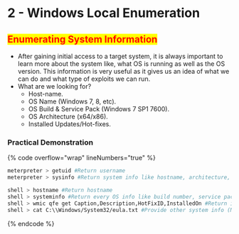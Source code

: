 # 2 - Windows Local Enumeration

## <mark style="color:red;">Enumerating System Information</mark>

* After gaining initial access to a target system, it is always important to learn more about the system like, what OS is running as well as the OS version. This information is very useful as it gives us an idea of what we can do and what type of exploits we can run.
* What are we looking for?
  * Host-name.
  * OS Name (Windows 7, 8, etc).
  * OS Build & Service Pack (Windows 7 SP1 7600).
  * OS Architecture (x64/x86).
  * Installed Updates/Hot-fixes.

### **Practical Demonstration**

{% code overflow="wrap" lineNumbers="true" %}
```bash
meterpreter > getuid #Return username
meterpreter > sysinfo #Return system info like hostname, architecture, etc

shell > hostname #Return hostname
shell > systeminfo #Return every OS info like build number, service pack, hotfixes, etc
shell > wmic qfe get Caption,Description,HotFixID,InstalledOn #Return in-depth info about hotfixes
shell > cat C:\\Windows/System32/eula.txt #Provide other system info (Might not be in every Windows system)
```
{% endcode %}



















